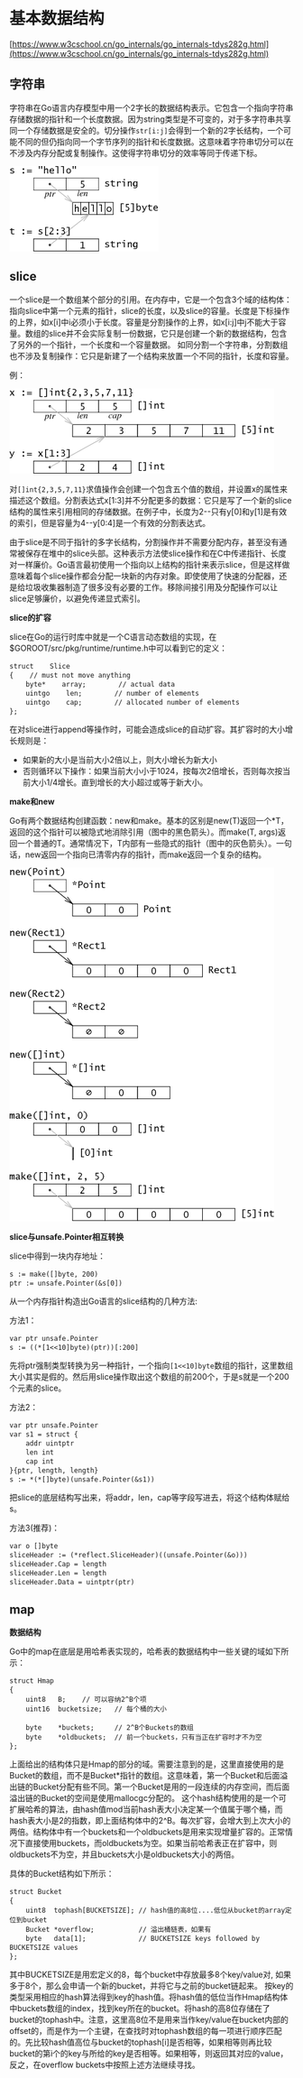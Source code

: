 # 基本数据结构 #

[https://www.w3cschool.cn/go_internals/go_internals-tdys282g.html](https://www.w3cschool.cn/go_internals/go_internals-tdys282g.html)

## 字符串 ##

字符串在Go语言内存模型中用一个2字长的数据结构表示。它包含一个指向字符串存储数据的指针和一个长度数据。因为string类型是不可变的，对于多字符串共享同一个存储数据是安全的。切分操作`str[i:j]`会得到一个新的2字长结构，一个可能不同的但仍指向同一个字节序列的指针和长度数据。这意味着字符串切分可以在不涉及内存分配或复制操作。这使得字符串切分的效率等同于传递下标。

![](img/godata.png)


## slice ##

一个slice是一个数组某个部分的引用。在内存中，它是一个包含3个域的结构体：指向slice中第一个元素的指针，slice的长度，以及slice的容量。长度是下标操作的上界，如x[i]中i必须小于长度。容量是分割操作的上界，如x[i:j]中j不能大于容量。数组的slice并不会实际复制一份数据，它只是创建一个新的数据结构，包含了另外的一个指针，一个长度和一个容量数据。 如同分割一个字符串，分割数组也不涉及复制操作：它只是新建了一个结构来放置一个不同的指针，长度和容量。

例：

![](img/godata2.png)

对`[]int{2,3,5,7,11}`求值操作会创建一个包含五个值的数组，并设置x的属性来描述这个数组。分割表达式x[1:3]并不分配更多的数据：它只是写了一个新的slice结构的属性来引用相同的存储数据。在例子中，长度为2--只有y[0]和y[1]是有效的索引，但是容量为4--y[0:4]是一个有效的分割表达式。

由于slice是不同于指针的多字长结构，分割操作并不需要分配内存，甚至没有通常被保存在堆中的slice头部。这种表示方法使slice操作和在C中传递指针、长度对一样廉价。Go语言最初使用一个指向以上结构的指针来表示slice，但是这样做意味着每个slice操作都会分配一块新的内存对象。即使使用了快速的分配器，还是给垃圾收集器制造了很多没有必要的工作。移除间接引用及分配操作可以让slice足够廉价，以避免传递显式索引。

**slice的扩容**

slice在Go的运行时库中就是一个C语言动态数组的实现，在$GOROOT/src/pkg/runtime/runtime.h中可以看到它的定义：

```golang
struct    Slice
{    // must not move anything
    byte*    array;        // actual data
    uintgo    len;        // number of elements
    uintgo    cap;        // allocated number of elements
};
```

在对slice进行append等操作时，可能会造成slice的自动扩容。其扩容时的大小增长规则是：

- 如果新的大小是当前大小2倍以上，则大小增长为新大小
- 否则循环以下操作：如果当前大小小于1024，按每次2倍增长，否则每次按当前大小1/4增长。直到增长的大小超过或等于新大小。


**make和new**

Go有两个数据结构创建函数：new和make。基本的区别是new(T)返回一个*T，返回的这个指针可以被隐式地消除引用（图中的黑色箭头）。而make(T, args)返回一个普通的T。通常情况下，T内部有一些隐式的指针（图中的灰色箭头）。一句话，new返回一个指向已清零内存的指针，而make返回一个复杂的结构。

![](img/godata3.png)


**slice与unsafe.Pointer相互转换**

slice中得到一块内存地址：

```golang
s := make([]byte, 200)
ptr := unsafe.Pointer(&s[0])
```

从一个内存指针构造出Go语言的slice结构的几种方法:

方法1：
```golang
var ptr unsafe.Pointer
s := ((*[1<<10]byte)(ptr))[:200]
```

先将ptr强制类型转换为另一种指针，一个指向`[1<<10]byte`数组的指针，这里数组大小其实是假的。然后用slice操作取出这个数组的前200个，于是s就是一个200个元素的slice。

方法2：
```golang
var ptr unsafe.Pointer
var s1 = struct {
    addr uintptr
    len int
    cap int
}{ptr, length, length}
s := *(*[]byte)(unsafe.Pointer(&s1))
```

把slice的底层结构写出来，将addr，len，cap等字段写进去，将这个结构体赋给s。

方法3(推荐)：
```golang
var o []byte
sliceHeader := (*reflect.SliceHeader)((unsafe.Pointer(&o)))
sliceHeader.Cap = length
sliceHeader.Len = length
sliceHeader.Data = uintptr(ptr)
```

## map ##

**数据结构**

Go中的map在底层是用哈希表实现的，哈希表的数据结构中一些关键的域如下所示：

```golang
struct Hmap
{
    uint8   B;    // 可以容纳2^B个项
    uint16  bucketsize;   // 每个桶的大小

    byte    *buckets;     // 2^B个Buckets的数组
    byte    *oldbuckets;  // 前一个buckets，只有当正在扩容时才不为空
};
```

上面给出的结构体只是Hmap的部分的域。需要注意到的是，这里直接使用的是Bucket的数组，而不是Bucket*指针的数组。这意味着，第一个Bucket和后面溢出链的Bucket分配有些不同。第一个Bucket是用的一段连续的内存空间，而后面溢出链的Bucket的空间是使用mallocgc分配的。
这个hash结构使用的是一个可扩展哈希的算法，由hash值mod当前hash表大小决定某一个值属于哪个桶，而hash表大小是2的指数，即上面结构体中的2^B。每次扩容，会增大到上次大小的两倍。结构体中有一个buckets和一个oldbuckets是用来实现增量扩容的。正常情况下直接使用buckets，而oldbuckets为空。如果当前哈希表正在扩容中，则oldbuckets不为空，并且buckets大小是oldbuckets大小的两倍。

具体的Bucket结构如下所示：

```golang
struct Bucket
{
    uint8  tophash[BUCKETSIZE]; // hash值的高8位....低位从bucket的array定位到bucket
    Bucket *overflow;           // 溢出桶链表，如果有
    byte   data[1];             // BUCKETSIZE keys followed by BUCKETSIZE values
};
```
其中BUCKETSIZE是用宏定义的8，每个bucket中存放最多8个key/value对, 如果多于8个，那么会申请一个新的bucket，并将它与之前的bucket链起来。
按key的类型采用相应的hash算法得到key的hash值。将hash值的低位当作Hmap结构体中buckets数组的index，找到key所在的bucket。将hash的高8位存储在了bucket的tophash中。注意，这里高8位不是用来当作key/value在bucket内部的offset的，而是作为一个主键，在查找时对tophash数组的每一项进行顺序匹配的。先比较hash值高位与bucket的tophash[i]是否相等，如果相等则再比较bucket的第i个的key与所给的key是否相等。如果相等，则返回其对应的value，反之，在overflow buckets中按照上述方法继续寻找。

